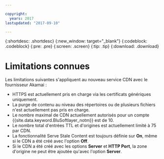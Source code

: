 ```yaml
---

copyright:
  years: 2017
lastupdated: "2017-09-10"

---
```


{:shortdesc: .shortdesc}
{:new_window: target="_blank"}
{:codeblock: .codeblock}
{:pre: .pre}
{:screen: .screen}
{:tip: .tip}
{:download: .download}

# Limitations connues

Les limitations suivantes s'appliquent au nouveau service CDN avec le fournisseur Akamai :
* HTTPS est actuellement pris en charge via les certificats génériques uniquement.
* La purge de contenu au niveau des répertoires ou de plusieurs fichiers n'est actuellement pas pris en charge.
* Le nombre maximal de CDN actuellement autorisés pour un compte {{site.data.keyword.BluSoftlayer_notm}} est de 10.
* Le nombre total d'entrées TTL et d'origines est actuellement limité à 75 par CDN.
* La fonctionnalité Serve Stale Content est toujours définie sur **On**, même si le CDN a été créé avec l'option **Off**. 
* Si le CDN a été créé avec les options **Server** et **HTTP Port**, la zone d'origine ne peut être ajoutée qu'avec l'option **Server**.
